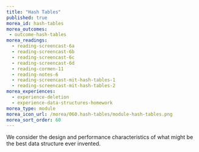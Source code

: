 ```yaml
---
title: "Hash Tables"
published: true
morea_id: hash-tables
morea_outcomes:
 - outcome-hash-tables
morea_readings:
  - reading-screencast-6a
  - reading-screencast-6b
  - reading-screencast-6c
  - reading-screencast-6d
  - reading-cormen-11
  - reading-notes-6
  - reading-screencast-mit-hash-tables-1
  - reading-screencast-mit-hash-tables-2
morea_experiences:
  - experience-deletion
  - experience-data-structures-homework
morea_type: module
morea_icon_url: /morea/060.hash-tables/module-hash-tables.png
morea_sort_order: 60
---
```


We consider the design and performance characteristics of what might be the best data structure ever invented.
